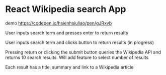 # React Wikipedia search App

demo https://codepen.io/hsienhsiuliao/pen/gJRxvb


User inputs search term and presses enter to return results

User inputs search term and clicks button to return results (in progress)

Pressing return or clicking the submit button queries the Wikipedia API and returns 10 search results. Will add feature to select number of results

Each result has a title, summary and link to a Wikipedia article

